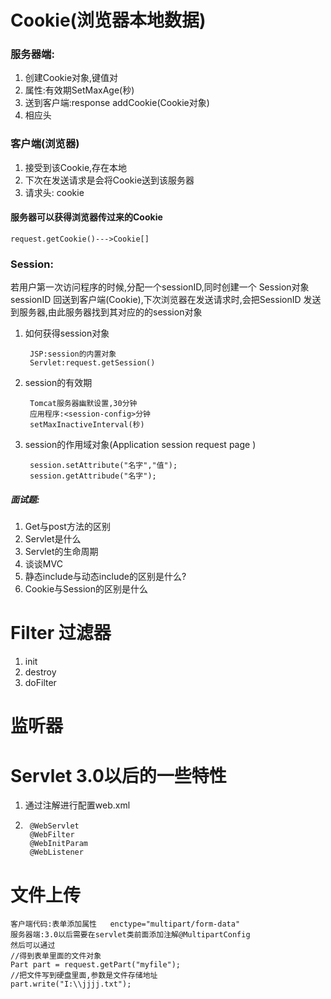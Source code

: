 # Cookie(浏览器本地数据)
### 服务器端:
1. 创建Cookie对象,键值对
  1. 属性:有效期SetMaxAge(秒)
2. 送到客户端:response addCookie(Cookie对象)
  1. 相应头

### 客户端(浏览器)
1. 接受到该Cookie,存在本地
2. 下次在发送请求是会将Cookie送到该服务器
  1. 请求头: cookie

#### 服务器可以获得浏览器传过来的Cookie

    request.getCookie()--->Cookie[]

### Session:

若用户第一次访问程序的时候,分配一个sessionID,同时创建一个 Session对象 sessionID 回送到客户端(Cookie),下次浏览器在发送请求时,会把SessionID 发送到服务器,由此服务器找到其对应的的session对象

1. 如何获得session对象

        JSP:session的内置对象
        Servlet:request.getSession()
2. session的有效期

        Tomcat服务器幽默设置,30分钟
        应用程序:<session-config>分钟
        setMaxInactiveInterval(秒)
3. session的作用域对象(Application  session  request page )

		session.setAttribute("名字","值");
		session.getAttribude("名字");
        
##### 面试题:
1. Get与post方法的区别
2. Servlet是什么
3. Servlet的生命周期
4. 谈谈MVC
5. 静态include与动态include的区别是什么?
6. Cookie与Session的区别是什么


# Filter 过滤器
1. init
2. destroy
3. doFilter
# 监听器

# Servlet 3.0以后的一些特性 
1. 通过注解进行配置web.xml
2. 
		@WebServlet
		@WebFilter
		@WebInitParam
		@WebListener


# 文件上传
	客户端代码:表单添加属性   enctype="multipart/form-data"
	服务器端:3.0以后需要在servlet类前面添加注解@MultipartConfig
	然后可以通过
	//得到表单里面的文件对象
	Part part = request.getPart("myfile");
	//把文件写到硬盘里面,参数是文件存储地址
	part.write("I:\\jjjj.txt");
		

